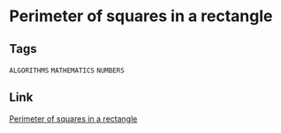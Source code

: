 # Perimeter of squares in a rectangle


## Tags

`ALGORITHMS` `MATHEMATICS` `NUMBERS`

## Link

[Perimeter of squares in a rectangle](https://www.codewars.com/kata/559a28007caad2ac4e000083/cpp)